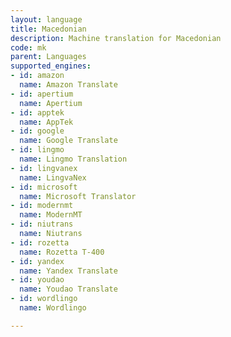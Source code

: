 ```yaml
---
layout: language
title: Macedonian
description: Machine translation for Macedonian
code: mk
parent: Languages
supported_engines:
- id: amazon
  name: Amazon Translate
- id: apertium
  name: Apertium
- id: apptek
  name: AppTek
- id: google
  name: Google Translate
- id: lingmo
  name: Lingmo Translation
- id: lingvanex
  name: LingvaNex
- id: microsoft
  name: Microsoft Translator
- id: modernmt
  name: ModernMT
- id: niutrans
  name: Niutrans
- id: rozetta
  name: Rozetta T-400
- id: yandex
  name: Yandex Translate
- id: youdao
  name: Youdao Translate
- id: wordlingo
  name: Wordlingo

---
```



